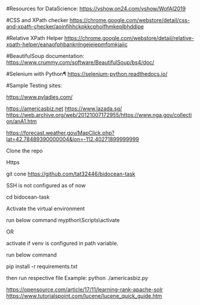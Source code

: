 
#Resources for DataScience:
https://vshow.on24.com/vshow/WofAI2019

#CSS and XPath checker
https://chrome.google.com/webstore/detail/css-and-xpath-checker/aoinfihhckpkkcpholfhmkeplbhddipe

#Relative XPath Helper
https://chrome.google.com/webstore/detail/relative-xpath-helper/eanaofphbanknlngejejepmfomkjaiic

#BeautifulSoup documentation:
https://www.crummy.com/software/BeautifulSoup/bs4/doc/

#Selenium with Python¶
https://selenium-python.readthedocs.io/

#Sample Testing sites:

https://www.pyladies.com/

https://americasbiz.net
https://www.lazada.sg/
https://web.archive.org/web/20121007172955/https://www.nga.gov/collection/anA1.htm

https://forecast.weather.gov/MapClick.php?lat=42.78489390000004&lon=-112.40271899999999

Clone the repo

Https

git cone https://github.com/tat32446/bidocean-task

SSH is not configured as of now


cd bidocean-task


Activate the virtual environment

run below command 
mypthon\Scripts\activate

OR

activate if venv is configured in path variable.

run below command

pip install -r requirements.txt


then run respective file
Example: python ./americasbiz.py



https://opensource.com/article/17/11/learning-rank-apache-solr
https://www.tutorialspoint.com/lucene/lucene_quick_guide.htm



